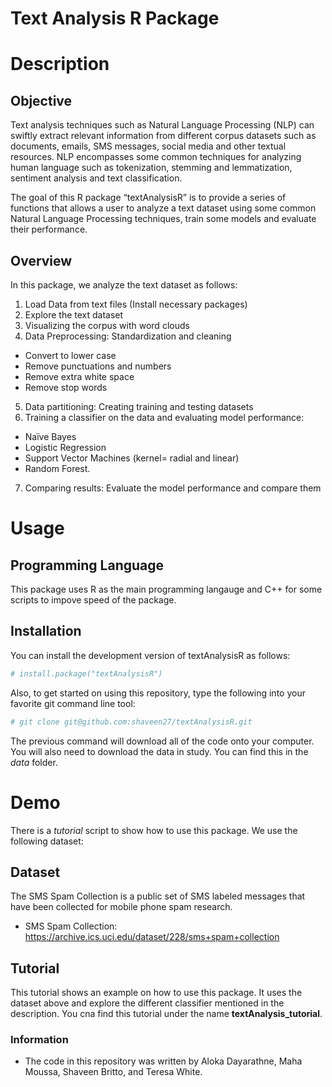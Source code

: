 
<!-- README.md is generated from README.Rmd. Please edit that file -->

# Text Analysis R Package

<!-- badges: start -->
<!-- badges: end -->

# Description

## Objective

Text analysis techniques such as Natural Language Processing (NLP) can
swiftly extract relevant information from different corpus datasets such
as documents, emails, SMS messages, social media and other textual
resources. NLP encompasses some common techniques for analyzing human
language such as tokenization, stemming and lemmatization, sentiment
analysis and text classification.

The goal of this R package “textAnalysisR” is to provide a series of
functions that allows a user to analyze a text dataset using some common
Natural Language Processing techniques, train some models and evaluate
their performance.

## Overview

In this package, we analyze the text dataset as follows:

1.  Load Data from text files (Install necessary packages)
2.  Explore the text dataset  
3.  Visualizing the corpus with word clouds
4.  Data Preprocessing: Standardization and cleaning  

- Convert to lower case  
- Remove punctuations and numbers
- Remove extra white space  
- Remove stop words

5.  Data partitioning: Creating training and testing datasets  
6.  Training a classifier on the data and evaluating model
    performance:  

- Naïve Bayes
- Logistic Regression
- Support Vector Machines (kernel= radial and linear)
- Random Forest.  

7.  Comparing results: Evaluate the model performance and compare them

# Usage

## Programming Language

This package uses R as the main programming langauge and C++ for some
scripts to impove speed of the package.

## Installation

You can install the development version of textAnalysisR as follows:

``` r
# install.package("textAnalysisR")
```

Also, to get started on using this repository, type the following into
your favorite git command line tool:

``` r
# git clone git@github.com:shaveen27/textAnalysisR.git
```

The previous command will download all of the code onto your computer.
You will also need to download the data in study. You can find this in
the *data* folder.

# Demo

There is a *tutorial* script to show how to use this package. We use the
following dataset:

## Dataset

The SMS Spam Collection is a public set of SMS labeled messages that
have been collected for mobile phone spam research.

- SMS Spam Collection:
  <https://archive.ics.uci.edu/dataset/228/sms+spam+collection>

## Tutorial

This tutorial shows an example on how to use this package. It uses the
dataset above and explore the different classifier mentioned in the
description. You cna find this tutorial under the name
**textAnalysis_tutorial**.

### Information

- The code in this repository was written by Aloka Dayarathne, Maha
  Moussa, Shaveen Britto, and Teresa White.
